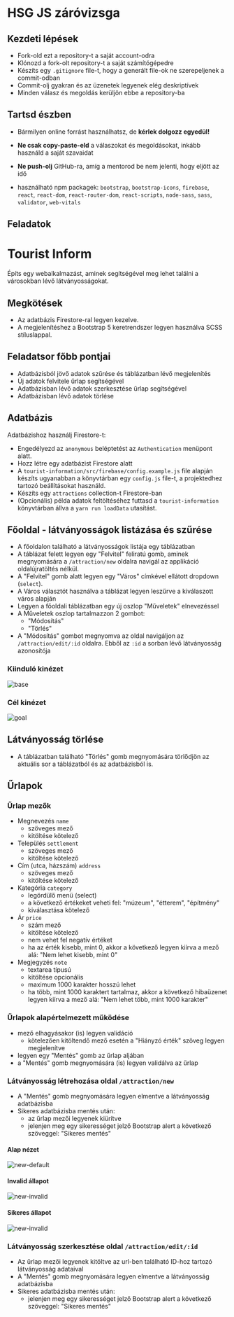 # HSG JS záróvizsga

## Kezdeti lépések

- Fork-old ezt a repository-t a saját account-odra
- Klónozd a fork-olt repository-t a saját számítógépedre
- Készíts egy `.gitignore` file-t, hogy a generált file-ok ne szerepeljenek
  a commit-odban
- Commit-olj gyakran és az üzenetek legyenek elég deskriptívek
- Minden válasz és megoldás kerüljön ebbe a repository-ba

## Tartsd észben

- Bármilyen online forrást használhatsz, de **kérlek dolgozz egyedül!**

- **Ne csak copy-paste-eld** a válaszokat és megoldásokat,
  inkább használd a saját szavaidat

- **Ne push-olj** GitHub-ra, amíg a mentorod be nem jelenti, hogy eljött az idő

- használható npm packagek: `bootstrap`, `bootstrap-icons`,
  `firebase`, `react`, `react-dom`, `react-router-dom`, `react-scripts`, `node-sass`, `sass`, `validator`, `web-vitals`

## Feladatok

# Tourist Inform

Építs egy webalkalmazást, aminek segítségével meg lehet találni a városokban lévő
látványosságokat.

## Megkötések

- Az adatbázis Firestore-ral legyen kezelve.
- A megjelenítéshez a Bootstrap 5 keretrendszer legyen használva
  SCSS stíluslappal.

## Feladatsor főbb pontjai

- Adatbázisból jövő adatok szűrése és táblázatban lévő megjelenítés
- Új adatok felvitele űrlap segítségével
- Adatbázisban lévő adatok szerkesztése űrlap segítségével
- Adatbázisban lévő adatok törlése

## Adatbázis

Adatbázishoz használj Firestore-t:
- Engedélyezd az `anonymous` beléptetést az `Authentication` menüpont alatt.
- Hozz létre egy adatbázist Firestore alatt
- A `tourist-information/src/firebase/config.example.js` file alapján készíts ugyanabban a könyvtárban egy `config.js`
  file-t, a projektedhez tartozó beállításokat használd.
- Készíts egy `attractions` collection-t Firestore-ban
- (Opcionális) példa adatok feltöltéséhez futtasd a `tourist-information`
  könyvtárban állva a `yarn run loadData` utasítást.

## Főoldal - látványosságok listázása és szűrése

- A főoldalon található a látványosságok listája egy táblázatban
- A táblázat felett legyen egy "Felvitel" feliratú gomb,
  aminek megnyomására a `/attraction/new` oldalra navigál az applikáció oldalújratöltés nélkül.
- A "Felvitel" gomb alatt legyen egy "Város" címkével ellátott dropdown (`select`).
- A Város választót használva a táblázat legyen leszűrve a kiválaszott város alapján
- Legyen a főoldali táblázatban egy új oszlop "Műveletek" elnevezéssel
- A Műveletek oszlop tartalmazzon 2 gombot:
  - "Módosítás"
  - "Törlés"
- A "Módosítás" gombot megnyomva az oldal navigáljon az `/attraction/edit/:id` oldalra.
  Ebből az `:id` a sorban lévő látványosság azonosítója

### Kiinduló kinézet

![base](assets/base.png)

### Cél kinézet

![goal](assets/attractions-with-actions.png)

## Látványosság törlése

- A táblázatban található "Törlés" gomb megnyomására
  törlődjön az aktuális sor a táblázatból és az adatbázisból is.

## Űrlapok

### Űrlap mezők

- Megnevezés `name`
  - szöveges mező
  - kitöltése kötelező
- Település `settlement`
  - szöveges mező
  - kitöltése kötelező
- Cím (utca, házszám) `address`
  - szöveges mező
  - kitöltése kötelező
- Kategória `category`
  - legördülő menü (select)
  - a következő értékeket veheti fel: "múzeum", "étterem", "építmény"
  - kiválasztása kötelező
- Ár `price`
  - szám mező
  - kitöltése kötelező
  - nem vehet fel negatív értéket
  - ha az érték kisebb, mint 0, akkor a következő legyen kiírva a mező alá:
    "Nem lehet kisebb, mint 0"
- Megjegyzés `note`
  - textarea típusú
  - kitöltése opcionális
  - maximum 1000 karakter hosszú lehet
  - ha több, mint 1000 karaktert tartalmaz,
    akkor a következő hibaüzenet legyen kiírva a mező alá: "Nem lehet több, mint 1000 karakter"

### Űrlapok alapértelmezett működése

- mező elhagyásakor (is) legyen validáció
  - kötelezően kitöltendő mező esetén a "Hiányzó érték" szöveg legyen megjelenítve
- legyen egy "Mentés" gomb az űrlap aljában
- a "Mentés" gomb megnyomására (is) legyen validálva az űrlap

### Látványosság létrehozása oldal `/attraction/new`

- A "Mentés" gomb megnyomására legyen elmentve a látványosság adatbázisba
- Sikeres adatbázisba mentés után:
  - az űrlap mezői legyenek kiürítve
  - jelenjen meg egy sikerességet jelző Bootstrap alert a következő szöveggel: "Sikeres mentés"

#### Alap nézet

![new-default](assets/new-default.png)

#### Invalid állapot

![new-invalid](assets/new-invalid.png)

#### Sikeres állapot

![new-invalid](assets/new-success.png)

### Látványosság szerkesztése oldal `/attraction/edit/:id`

- Az űrlap mezői legyenek kitöltve az url-ben található ID-hoz tartozó látványosság adataival
- A "Mentés" gomb megnyomására legyen elmentve a látványosság adatbázisba
- Sikeres adatbázisba mentés után:
  - jelenjen meg egy sikerességet jelző Bootstrap alert a következő szöveggel: "Sikeres mentés"
